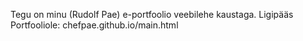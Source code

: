 Tegu on minu (Rudolf Pae) e-portfoolio veebilehe kaustaga.
Ligipääs Portfooliole: chefpae.github.io/main.html

